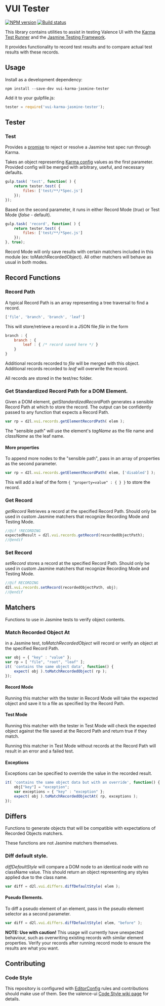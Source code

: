# VUI Tester
[![NPM version][npm-image]][npm-url]
[![Build status][ci-image]][ci-url]

This library contains utilities to assist in testing Valence UI with the [Karma Test Runner](http://karma-runner.github.io/) and the [Jasmine Testing Framework](http://jasmine.github.io/).

It provides functionality to record test results and to compare actual test results with these records.

## Usage

Install as a development dependency:

```shell
npm install --save-dev vui-karma-jasmine-tester
```

Add it to your gulpfile.js:

```javascript
tester = require('vui-karma-jasmine-tester');
```

## Tester
### Test
Provides a [promise](http://documentup.com/kriskowal/q/) to reject or resolve a Jasmine test spec run through Karma. 

Takes an object representing [Karma config](http://karma-runner.github.io/0.12/config/configuration-file.html) values as the first parameter. Provided config will be merged with arbitrary, useful, and necessary defaults.

```javascript
gulp.task( 'test', function( ) {
	return tester.test( {
		files: ['test/**/*Spec.js']
	});
});
```

<a name="mode"></a>Based on the second parameter, it runs in either Record Mode (*true*) or Test Mode (*false* - default).

```javascript
gulp.task( 'record', function( ) {
	return tester.test( {
		files: ['test/**/*Spec.js']
	});
}, true);
```

Record Mode will only save results with certain matchers included in this module (ex: toMatchRecordedObject). All other matchers will behave as usual in both modes. 

## Record Functions

### Record Path
A typical Record Path is an array representing a tree traversal to find a record.

```javascript
['file', 'branch', 'branch', 'leaf']
```

This will store/retrieve a record in a JSON file *file* in the form

```javascript
branch : {
	branch : {
		leaf : { /* record saved here */ }
	}
}
```

Additional records recorded to *file* will be merged with this object. Additional records recorded to *leaf* will overwrite the record.

All records are stored in the test/rec folder.

### Get Standardized Record Path for a DOM Element.
Given a DOM element, *getStandardizedRecordPath* generates a sensible Record Path at which to store the record. The output can be confidently passed to any function that expects a Record Path.

```javascript
var rp = d2l.vui.records.getElementRecordPath( elem );
```

The "sensible path" will use the element's *tagName* as the file name and *className* as the leaf name.

#### More properties
To append more nodes to the "sensible path", pass in an array of properties as the second parameter.

```javascript
var rp = d2l.vui.records.getElementRecordPath( elem, ['disabled'] );
```

This will add a leaf of the form `{ "property=value" : { } }` to store the record. 

### Get Record
*getRecord* Retrieves a record at the specified Record Path. Should only be used in custom Jasmine matchers that recognize Recording Mode and Testing Mode.

```javascript
//@if !RECORDING
expectedResult = d2l.vui.records.getRecord(recordedObjectPath);
//@endif
```

### Set Record
*setRecord* stores a record at the specified Record Path. Should only be used in custom Jasmine matchers that recognize Recording Mode and Testing Mode.

```javascript
//@if RECORDING
d2l.vui.records.setRecord(recordedObjectPath, obj);
//@endif
```

## Matchers
Functions to use in Jasmine tests to verify object contents.

### Match Recorded Object At
in a Jasmine test, *toMatchRecordedObject* will record or verify an object at the specified Record Path.

```javascript
var obj = { "key" : "value" };
var rp = [ "file", "root", "leaf" ];
it( 'contains the same object data', function() {
	expect( obj ).toMatchRecordedObject( rp );
});
```

#### Record Mode
Running this matcher with the tester in Record Mode will take the expected object and save it to a file as specified by the Record Path.

#### Test Mode
Running this matcher with the tester in Test Mode will check the expected object against the file saved at the Record Path and return true if they match.

Running this matcher in Test Mode without records at the Record Path will result in an error and a failed test.

#### Exceptions
Exceptions can be specified to override the value in the recorded result.

```javascript
it( 'contains the same object data but with an override', function() {
	obj["key"] = "exception";
	var exceptions = { "key" : "exception" };
	expect( obj ).toMatchRecordedObjectAt( rp, exceptions );
});
```

## Differs
Functions to generate objects that will be compatible with expectations of Recorded Objects matchers.

These functions are not Jasmine matchers themselves.

### Diff default style.
*diffDefaultStyle* will compare a DOM node to an identical node with no className value. This should return an object representing any styles applied due to the class name.

```javascript
var diff = d2l.vui.differs.diffDefaultStyle( elem );
```

#### Pseudo Elements.
To diff a pseudo element of an element, pass in the pseudo element selector as a second parameter.

```javascript
var diff = d2l.vui.differs.diffDefaultStyle( elem, "before" );
```

**NOTE: Use with caution!** This usage will currently have unexpected behaviour, such as overwriting existing records with similar element properties. Verify your records after running record mode to ensure the results are what you want.

## Contributing

### Code Style

This repository is configured with [EditorConfig](http://editorconfig.org) rules and contributions should make use of them. See the valence-ui [Code Style wiki page](https://github.com/Desire2Learn-Valence/valence-ui-helpers/wiki/Code-Style) for details.

[npm-url]: https://npmjs.org/package/vui-karma-jasmine-tester
[npm-image]: https://badge.fury.io/js/vui-karma-jasmine-tester.png
[ci-image]: https://travis-ci.org/Desire2Learn-Valence/valence-ui-karma-jasmine-tester.svg?branch=master
[ci-url]: https://travis-ci.org/Desire2Learn-Valence/valence-ui-karma-jasmine-tester

